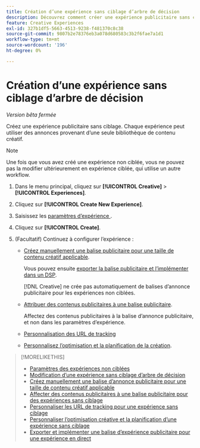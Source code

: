 ```yaml
---
title: Création d’une expérience sans ciblage d’arbre de décision
description: Découvrez comment créer une expérience publicitaire sans ciblage.
feature: Creative Experiences
exl-id: 327b1df5-5663-4513-9238-f481370c8c38
source-git-commit: 9807b2e78376eb3a078d680583c3b2f6fae7a1d1
workflow-type: tm+mt
source-wordcount: '196'
ht-degree: 0%

---
```


# Création d’une expérience sans ciblage d’arbre de décision

*Version bêta fermée*

Créez une expérience publicitaire sans ciblage. Chaque expérience peut utiliser des annonces provenant d’une seule bibliothèque de contenu créatif.

>[!NOTE]
>
> Une fois que vous avez créé une expérience non ciblée, vous ne pouvez pas la modifier ultérieurement en expérience ciblée, qui utilise un autre workflow.

1. Dans le menu principal, cliquez sur **[!UICONTROL Creative]** > **[!UICONTROL Experiences]**.

1. Cliquez sur **[!UICONTROL Create New Experience]**.

1. Saisissez les [ paramètres d’expérience ](experience-settings-no-targeting.md).

1. Cliquez sur **[!UICONTROL Create]**.

1. (Facultatif) Continuez à configurer l’expérience :

   * [Créez manuellement une balise publicitaire pour une taille de contenu créatif applicable](experience-tag-create-manually.md).

     Vous pouvez ensuite [exporter la balise publicitaire et l’implémenter dans un DSP](/help/creative/experiences/experience-tag-export.md).

     [!DNL Creative] ne crée pas automatiquement de balises d’annonce publicitaire pour les expériences non ciblées.

   * [Attribuer des contenus publicitaires à une balise publicitaire](experience-tag-assign-creatives.md).

     Affectez des contenus publicitaires à la balise d’annonce publicitaire, et non dans les paramètres d’expérience.

   * [Personnalisation des URL de tracking](experience-tracking-urls-no-targeting.md)

   * [Personnalisez l’optimisation et la planification de la création](experience-optimization-scheduling-no-targeting.md).

>[!MORELIKETHIS]
>
>* [Paramètres des expériences non ciblées](experience-settings-no-targeting.md)
>* [Modification d’une expérience sans ciblage d’arbre de décision](experience-edit-no-targeting.md)
>* [Créez manuellement une balise d’annonce publicitaire pour une taille de contenu créatif applicable](/help/creative/experiences/experience-tag-create-manually.md)
>* [Affecter des contenus publicitaires à une balise publicitaire pour des expériences sans ciblage](experience-tag-assign-creatives.md)
>* [Personnaliser les URL de tracking pour une expérience sans ciblage](/help/creative/experiences/experience-tracking-urls-no-targeting.md)
>* [Personnaliser l’optimisation créative et la planification d’une expérience sans ciblage](/help/creative/experiences/experience-optimization-scheduling-no-targeting.md)
>* [Exporter et implémenter une balise d’expérience publicitaire pour une expérience en direct](/help/creative/experiences/experience-tag-export.md)
